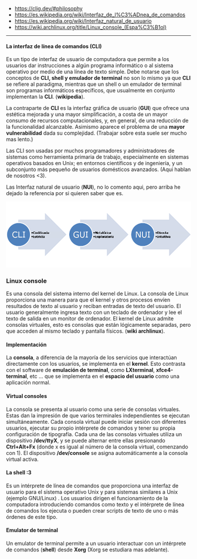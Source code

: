 - https://clig.dev/#philosophy
- https://es.wikipedia.org/wiki/Interfaz_de_l%C3%ADnea_de_comandos
- https://es.wikipedia.org/wiki/Interfaz_natural_de_usuario
- https://wiki.archlinux.org/title/Linux_console_(Espa%C3%B1ol)


***

#### La interfaz de línea de comandos (CLI)  

Es un tipo de interfaz de usuario de computadora que permite a los usuarios dar instrucciones a algún programa informático o al sistema operativo por medio de una línea de texto simple. Debe notarse que los conceptos de **CLI, shell y emulador de terminal** no son lo mismo ya que **CLI** se refiere al paradigma, mientras que un shell o un emulador de terminal son programas informáticos específicos, que usualmente en conjunto implementan la **CLI**. (**wikipedia**).

La contraparte de **CLI** es la interfaz gráfica de usuario (**GUI**) que ofrece una estética mejorada y una mayor simplificación, a costa de un mayor consumo de recursos computacionales, y, en general, de una reducción de la funcionalidad alcanzable. Asimismo aparece el problema de una **mayor vulnerabilidad** dada su complejidad. (Trabajar sobre esta suele ser mucho mas lento.)

Las CLI son usadas por muchos programadores y administradores de sistemas como herramienta primaria de trabajo, especialmente en sistemas operativos basados en Unix; en entornos científicos y de ingeniería, y un subconjunto más pequeño de usuarios domésticos avanzados. (Aqui hablan de nosotros <3).

Las Interfaz natural de usuario (**NUI**), no lo comento aqui, pero arriba he dejado la referencia por si quieren saber que es.

![](cli-gui-nui.png) 

### Linux console

Es una consola del sistema interno del kernel de Linux. La consola de Linux proporciona una manera para que el kernel y otros procesos envíen resultados de texto al usuario y reciban entradas de texto del usuario. El usuario generalmente ingresa texto con un teclado de ordenador y lee el texto de salida en un monitor de ordenador. El kernel de Linux admite consolas virtuales, esto es consolas que están lógicamente separadas, pero que acceden al mismo teclado y pantalla físicos. (**wiki archlinux**).

#### Implementación

La **consola**, a diferencia de la mayoría de los servicios que interactúan directamente con los usuarios, se implementa en el **kernel**. Esto contrasta con el software de **emulación de terminal**, como **LXterminal**, **xfce4-terminal**, etc ... que se implementa en el **espacio del usuario** como una aplicación normal.

#### Virtual consoles

La consola se presenta al usuario como una serie de consolas virtuales. Estas dan la impresión de que varios terminales independientes se ejecutan simultáneamente. Cada consola virtual puede iniciar sesión con diferentes usuarios, ejecutar su propio intérprete de comandos y tener su propia configuración de tipografía. Cada una de las consolas virtuales utiliza un dispositivo **/dev/ttyX**, y se puede alternar entre ellas presionando **Ctrl+Alt+Fx** (donde x es igual al número de la consola virtual, comenzando con 1). El dispositivo **/dev/console** se asigna automáticamente a la consola virtual activa.

#### La shell :3

Es un intérprete de línea de comandos que proporciona una interfaz de usuario para el sistema operativo Unix y para sistemas similares a Unix (ejemplo GNU/Linux) . Los usuarios dirigen el funcionamiento de la computadora introduciendo comandos como texto y el intérprete de línea de comandos los ejecuta o pueden crear scripts de texto de uno o más órdenes de este tipo.

#### Emulator de terminal 

Un emulator de terminal permite a un usuario interactuar con un intérprete de comandos (**shell**) desde  **Xorg** (Xorg se estudiara mas adelante).
